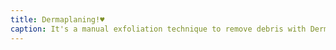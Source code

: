 ```yaml
---
title: Dermaplaning!♥️
caption: It's a manual exfoliation technique to remove debris with Dermaplaning blade.
---
```

